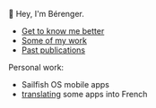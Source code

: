 ---
---

🖖 Hey, I'm Bérenger.

- [Get to know me better](/about)
- [Some of my work](/portfolio)
- [Past publications](/publication)

Personal work:
- Sailfish OS mobile apps
- [translating](/extra/translation) some apps into French
